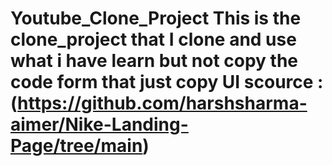 # Youtube_Clone_Project This is the clone_project that I clone and use what i have learn but not copy the code form that just copy UI scource : (https://github.com/harshsharma-aimer/Nike-Landing-Page/tree/main)
